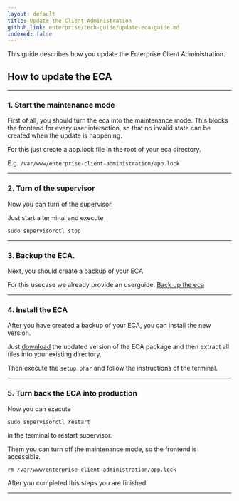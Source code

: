 ```yaml
---
layout: default
title: Update the Client Administration
github_link: enterprise/tech-guide/update-eca-guide.md
indexed: false
---
```


This guide describes how you update the Enterprise Client Administration.

<div class="toc-list"></div>

## How to update the ECA

----------------------

### 1. Start the maintenance mode

First of all, you should turn the eca into the maintenance mode.
This blocks the frontend for every user interaction, so that no invalid state can be created when the update is happening.

For this just create a app.lock file in the root of your eca directory.

E.g.
`/var/www/enterprise-client-administration/app.lock`

----------------------

### 2. Turn of the supervisor

Now you can turn of the supervisor.

Just start a terminal and execute

```shell
sudo supervisorctl stop
```

----------------------

### 3. Backup the ECA.

Next, you should create a [backup](/enterprise/tech-guide/backup-eca-guide/) of your ECA.

For this usecase we already provide an userguide. [Back up the eca](/enterprise/tech-guide/backup-eca-guide/)

----------------------

### 4. Install the ECA

After you have created a backup of your ECA, you can install the new version.

Just [download](/enterprise/tech-guide/installation-guide/) the updated version of the ECA package and then extract all files into your existing directory.

Then execute the `setup.phar` and follow the instructions of the terminal.

----------------------

### 5. Turn back the ECA into production

Now you can execute 

```shell
sudo supervisorctl restart
```

in the terminal to restart supervisor.

Them you can turn off the maintenance mode, so the frontend is accessible.

```shell
rm /var/www/enterprise-client-administration/app.lock
```

After you completed this steps you are finished.

----------------------